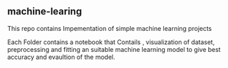 ## machine-learing

This repo contains Impementation of simple machine learning projects

Each Folder contains a notebook that Contails , visualization of dataset, preprocessing 
and fitting an suitable machine learning  model to give best accuracy and evaultion of the model.





